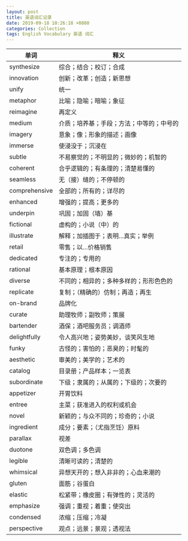 ```yaml
---
layout: post
title: 英语词汇记录
date: 2019-09-18 10:26:18 +0800
categories: Collection
tags: English Vocabulary 英语 词汇
---
```

|单词|释义|
|-|-|
|synthesize|综合；结合；校订；合成|
|innovation|创新；改革；创造；新思想|
|unify|统一|
|metaphor|比喻；隐喻；暗喻；象征|
|reimagine|再定义|
|medium|介质；培养基；手段；方法；中等的；中号的|
|imagery|意象；像；形象的描述；画像|
|immerse|使浸没于；沉浸在|
|subtle|不易察觉的；不明显的；微妙的；机智的|
|coherent|合乎逻辑的；有条理的；清楚易懂的|
|seamless|无（接）缝的；不停顿的|
|comprehensive|全部的；所有的；详尽的|
|enhanced|增强的；提高；更多的|
|underpin|巩固；加固（墙）基|
|fictional|虚构的；小说（中）的|
|illustrate|解释；加插图于；表明…真实；举例|
|retail|零售；以…价格销售|
|dedicated|专注的；专用的|
|rational|基本原理；根本原因|
|diverse|不同的；相异的；多种多样的；形形色色的|
|replicate|复制；（精确的）仿制；再造；再生|
|on-brand|品牌化|
|curate|助理牧师；副牧师；策展|
|bartender|酒保；酒吧服务员；调酒师|
|delightfully|令人高兴地；姿势美妙，谈笑风生地|
|funky|古怪的；害怕的；恶臭的；时髦的|
|aesthetic|审美的；美学的；艺术的|
|catalog|目录册；产品样本；一览表|
|subordinate|下级；隶属的；从属的；下级的；次要的|
|appetizer|开胃饮料|
|entree|主菜；获准进入的权利或机会|
|novel|新颖的；与众不同的；珍奇的；小说|
|ingredient|成分；要素；（尤指烹饪）原料|
|parallax|视差|
|duotone|双色调；多色调|
|legible|清晰可读的；清楚的|
|whimsical|异想天开的；想入非非的；心血来潮的|
|gluten|面筋；谷蛋白|
|elastic|松紧带；橡皮圈；有弹性的；灵活的|
|emphasize|强调；重视；着重；使突出|
|condensed|浓缩；压缩；冷凝|
|perspective|观点；远景；景观；透视法|